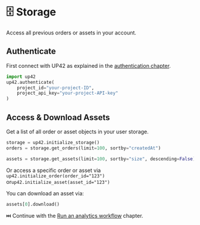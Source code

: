 # :file_cabinet: Storage

Access all previous orders or assets in your account.

## **Authenticate**

First connect with UP42 as explained in the [authentication chapter](authentication.md).

```python
import up42
up42.authenticate(
    project_id="your-project-ID",
    project_api_key="your-project-API-key"
)
```


## **Access & Download Assets**

Get a list of all order or asset objects in your user storage.

```python
storage = up42.initialize_storage()
orders = storage.get_orders(limit=100, sortby="createdAt")
```

```python
assets = storage.get_assets(limit=100, sortby="size", descending=False)
```

Or access a specific order or asset via `up42.initialize_order(order_id="123")` or`up42.initialize_asset(asset_id="123")`   

You can download an asset via:

```python
assets[0].download()
```

⏭️ Continue with the [Run an analytics workflow](30-second-example.md) chapter.